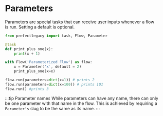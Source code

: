 # Parameters

Parameters are special tasks that can receive user inputs whenever a flow is run. Setting a default is optional. 

```python
from prefectlegacy import task, Flow, Parameter

@task
def print_plus_one(x):
    print(x + 1)

with Flow('Parameterized Flow') as flow:
    x = Parameter('x', default = 2)
    print_plus_one(x=x)

flow.run(parameters=dict(x=1)) # prints 2
flow.run(parameters=dict(x=100)) # prints 101
flow.run() #prints 3
```

:::tip Parameter names
While parameters can have any name, there can only be one parameter with that name in the flow. This is achieved by requiring a `Parameter's` slug to be the same as its name.
:::
